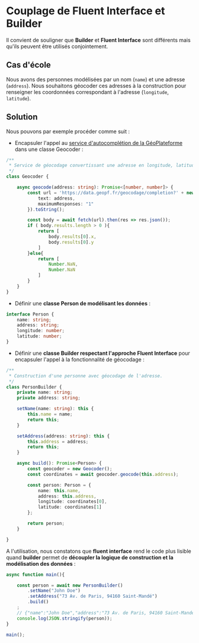 # Couplage de Fluent Interface et Builder

Il convient de souligner que **Builder** et **Fluent Interface** sont différents mais qu'ils peuvent être utilisés conjointement.

## Cas d'école

Nous avons des personnes modélisées par un nom (`name`) et une adresse (`address`). Nous souhaitons géocoder ces adresses à la construction pour renseigner les coordonnées correspondant à l'adresse (`longitude`, `latitude`).

## Solution

Nous pouvons par exemple procéder comme suit :

* Encapsuler l'appel au [service d'autocomplétion de la GéoPlateforme](https://geoservices.ign.fr/documentation/services/services-geoplateforme/autocompletion) dans une classe Geocoder :

```ts
/**
 * Service de géocodage convertissant une adresse en longitude, latitude
 */
class Geocoder {

    async geocode(address: string): Promise<[number, number]> {
        const url = 'https://data.geopf.fr/geocodage/completion?' + new URLSearchParams({
            text: address,
            maximumResponses: "1"
        }).toString();

        const body = await fetch(url).then(res => res.json());
        if ( body.results.length > 0 ){
            return [
                body.results[0].x,
                body.results[0].y
            ]
        }else{
            return [
                Number.NaN,
                Number.NaN
            ]
        }
    }
}
```

* Définir une **classe Person de modélisant les données** :

```ts
interface Person {
    name: string;
    address: string;
    longitude: number;
    latitude: number;
}
```

* Définir une **classe Builder respectant l'approche Fluent Interface** pour encapsuler l'appel à la fonctionnalité de géocodage :

```ts
/**
 * Construction d'une personne avec géocodage de l'adresse.
 */
class PersonBuilder {
    private name: string;
    private address: string;

    setName(name: string): this {
        this.name = name;
        return this;
    }

    setAddress(address: string): this {
        this.address = address;
        return this;
    }

    async build(): Promise<Person> {
        const geocoder = new Geocoder();
        const coordinates = await geocoder.geocode(this.address);

        const person: Person = {
            name: this.name,
            address: this.address,
            longitude: coordinates[0],
            latitude: coordinates[1]
        };

        return person;
    }

}
```

A l'utilisation, nous constatons que **fluent interface** rend le code plus lisible quand **builder** permet de **découpler la logique de construction et la modélisation des données** :

```ts
async function main(){

    const person = await new PersonBuilder()
        .setName("John Doe")
        .setAddress("73 Av. de Paris, 94160 Saint-Mandé")
        .build()
    ;
    // {"name":"John Doe","address":"73 Av. de Paris, 94160 Saint-Mandé","longitude":2.424573,"latitude":48.845726}
    console.log(JSON.stringify(person));
}

main();
```